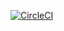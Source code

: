 [![CircleCI](https://circleci.com/gh/nfernal/circletest.svg?style=svg)](https://circleci.com/gh/nfernal/circletest)
